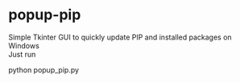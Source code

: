 # popup-pip
Simple Tkinter GUI to quickly update PIP and installed packages on Windows<br>
Just run <P>python popup_pip.py
